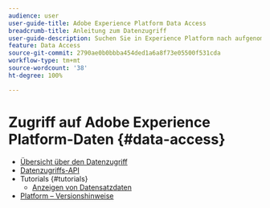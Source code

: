```yaml
---
audience: user
user-guide-title: Adobe Experience Platform Data Access
breadcrumb-title: Anleitung zum Datenzugriff
user-guide-description: Suchen Sie in Experience Platform nach aufgenommenen Datensätzen und greifen Sie darauf zu.
feature: Data Access
source-git-commit: 2790ae0b0bbba454ded1a6a8f73e05500f531cda
workflow-type: tm+mt
source-wordcount: '38'
ht-degree: 100%

---
```



# Zugriff auf Adobe Experience Platform-Daten {#data-access}

- [Übersicht über den Datenzugriff](home.md)
- [Datenzugriffs-API](api.md)
- Tutorials {#tutorials}
   - [Anzeigen von Datensatzdaten](tutorials/dataset-data.md)
- [Platform – Versionshinweise](https://docs.adobe.com/content/help/de-DE/experience-platform/release-notes/latest.html)